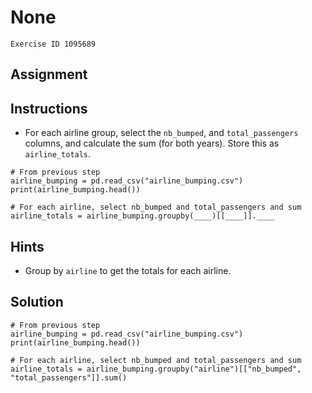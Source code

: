 
#  None

```
Exercise ID 1095689
```

##  Assignment 

##  Instructions 

- For each airline group, select the `nb_bumped`, and `total_passengers` columns, and calculate the sum (for both years). Store this as `airline_totals`.



```
# From previous step
airline_bumping = pd.read_csv("airline_bumping.csv")
print(airline_bumping.head())

# For each airline, select nb_bumped and total_passengers and sum
airline_totals = airline_bumping.groupby(____)[[____]].____
```

##  Hints 

- Group by `airline` to get the totals for each airline.



##  Solution 

```
# From previous step
airline_bumping = pd.read_csv("airline_bumping.csv")
print(airline_bumping.head())

# For each airline, select nb_bumped and total_passengers and sum
airline_totals = airline_bumping.groupby("airline")[["nb_bumped", "total_passengers"]].sum()
```


